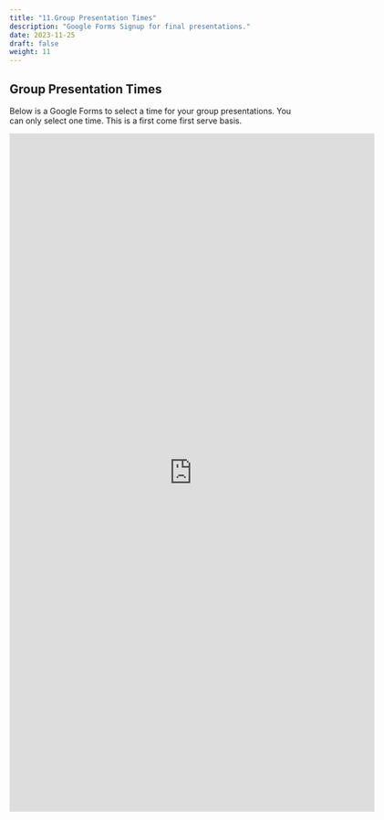 ```yaml
---
title: "11.Group Presentation Times"
description: "Google Forms Signup for final presentations."
date: 2023-11-25
draft: false
weight: 11
---
```


## Group Presentation Times

Below is a Google Forms to select a time for your group presentations. You can only select one time. This is a first come first serve basis. 

<iframe src="https://docs.google.com/forms/d/e/1FAIpQLSeTBHebK_jO3e348HJlzkCd4RO4xM9MlzvgDPqvyqlVeFj4kw/viewform?embedded=true" width="640" height="1187" frameborder="0" marginheight="0" marginwidth="0">Loading…</iframe>

